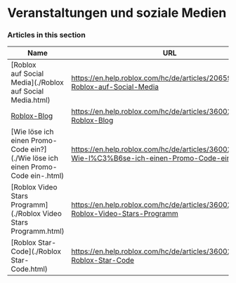 # Veranstaltungen und soziale Medien  
### Articles in this section
Name|URL
-|-
[Roblox auf Social Media](./Roblox auf Social Media.html) |https://en.help.roblox.com/hc/de/articles/206596923-Roblox-auf-Social-Media
[Roblox-Blog](./Roblox-Blog.html) |https://en.help.roblox.com/hc/de/articles/360029134331-Roblox-Blog
[Wie löse ich einen Promo-Code ein?](./Wie löse ich einen Promo-Code ein-.html) |https://en.help.roblox.com/hc/de/articles/360029650831-Wie-l%C3%B6se-ich-einen-Promo-Code-ein-
[Roblox Video Stars Programm](./Roblox Video Stars Programm.html) |https://en.help.roblox.com/hc/de/articles/360026092011-Roblox-Video-Stars-Programm
[Roblox Star-Code](./Roblox Star-Code.html) |https://en.help.roblox.com/hc/de/articles/360026181292-Roblox-Star-Code